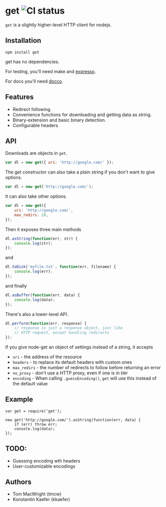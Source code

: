 # get ![CI status](https://secure.travis-ci.org/developmentseed/node-get.png?branch=master)

`get` is a slightly higher-level HTTP client for nodejs.

## Installation

    npm install get

get has no dependencies.

For testing, you'll need make and [expresso](https://github.com/visionmedia/expresso).

For docs you'll need [docco](https://github.com/jashkenas/docco).

## Features

* Redirect following.
* Convenience functions for downloading and getting data as string.
* Binary-extension and basic binary detection.
* Configurable headers

## API

Downloads are objects in `get`.

```javascript
var dl = new get({ uri: 'http://google.com/' });
```

The get constructor can also take a plain string if you don't want to give options.

```javascript
var dl = new get('http://google.com/');
```

It can also take other options.

```javascript
var dl = new get({
    uri: 'http://google.com/',
    max_redirs: 20,
});
```

Then it exposes three main methods

```javascript
dl.asString(function(err, str) {
    console.log(str);
});
```

and

```javascript
dl.toDisk('myfile.txt', function(err, filename) {
    console.log(err);
});
```

and finally

```javascript
dl.asBuffer(function(err, data) {
    console.log(data);
});
```


There's also a lower-level API.

```javascript
dl.perform(function(err, response) {
    // response is just a response object, just like
    // HTTP request, except handling redirects
});
```

If you give node-get an object of settings instead of a string,
it accepts

* `uri` - the address of the resource
* `headers` - to replace its default headers with custom ones
* `max_redirs` - the number of redirects to follow before returning an error
* `no_proxy` - don't use a HTTP proxy, even if one is in `ENV`
* `encoding` - When calling `.guessEncoding()`, `get` will use this instead of the default value

## Example

```
var get = require('get');

new get('http://google.com/').asString(function(err, data) {
    if (err) throw err;
    console.log(data);
});
```

## TODO:

* Guessing encoding wth headers
* User-customizable encodings

## Authors

* Tom MacWright (tmcw)
* Konstantin Kaefer (kkaefer)
